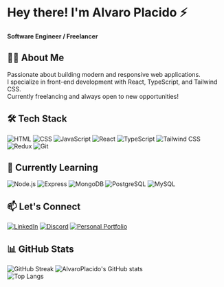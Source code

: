 # Hey there! I'm Alvaro Placido ⚡
**Software Engineer / Freelancer**

## 👨‍💻 About Me  
Passionate about building modern and responsive web applications.  
I specialize in front-end development with React, TypeScript, and Tailwind CSS.  
Currently freelancing and always open to new opportunities!


## 🛠️ Tech Stack  
![HTML](https://img.shields.io/badge/HTML5-E34F26?style=flat&logo=html5&logoColor=white)
![CSS](https://img.shields.io/badge/CSS3-1572B6?style=flat&logo=css3&logoColor=white)
![JavaScript](https://img.shields.io/badge/JavaScript-F7DF1E?style=flat&logo=javascript&logoColor=black)
![React](https://img.shields.io/badge/React-61DAFB?style=flat&logo=react&logoColor=black)
![TypeScript](https://img.shields.io/badge/TypeScript-3178C6?style=flat&logo=typescript&logoColor=white)
![Tailwind CSS](https://img.shields.io/badge/Tailwind_CSS-38B2AC?style=flat&logo=tailwind-css&logoColor=white)
![Redux](https://img.shields.io/badge/Redux-764ABC?style=flat&logo=redux&logoColor=white)
![Git](https://img.shields.io/badge/Git-F05032?style=flat&logo=git&logoColor=white)


## 🧠 Currently Learning
![Node.js](https://img.shields.io/badge/Node.js-339933?style=flat&logo=nodedotjs&logoColor=white)
![Express](https://img.shields.io/badge/Express-000000?style=flat&logo=express&logoColor=white)
![MongoDB](https://img.shields.io/badge/MongoDB-47A248?style=flat&logo=mongodb&logoColor=white)
![PostgreSQL](https://img.shields.io/badge/PostgreSQL-4169E1?style=flat&logo=postgresql&logoColor=white)
![MySQL](https://img.shields.io/badge/MySQL-4479A1?style=flat&logo=mysql&logoColor=white)


## 📫 Let's Connect  
<a href="https://www.linkedin.com/in/alvaro-placido-226887206/">[![LinkedIn](https://img.shields.io/badge/LinkedIn-0A66C2?style=flat&logo=linkedin&logoColor=white)](https://linkedin.com/in/yourprofile)</a>
<a href="https://discordapp.com/users/1090206007612944444">[![Discord](https://img.shields.io/badge/Discord-5865F2?style=flat&logo=discord&logoColor=white)](https://discord.com/users/your-discord-id)</a>
<a href="[https://alvaro-placido.netlify.app](https://alvaro-placido.netlify.app/)">[![Personal Portfolio](https://img.shields.io/badge/Portfolio-000?style=flat&logo=web&logoColor=white)](https://yourportfolio.com)</a>


## 📊 GitHub Stats

![GitHub Streak](https://streak-stats.demolab.com?user=AlvaroP2003&theme=tokyonight)
![AlvaroPlacido's GitHub stats](https://github-readme-stats.vercel.app/api?username=AlvaroP2003&show_icons=true&theme=tokyonight&count_private=true) <br>
![Top Langs](https://github-readme-stats.vercel.app/api/top-langs/?username=AlvaroP2003&layout=compact&theme=tokyonight)







<!--
**AlvaroP2003/AlvaroP2003** is a ✨ _special_ ✨ repository because its `README.md` (this file) appears on your GitHub profile.

Here are some ideas to get you started:

- 🔭 I’m currently working on ...
- 🌱 I’m currently learning ...
- 👯 I’m looking to collaborate on ...
- 🤔 I’m looking for help with ...
- 💬 Ask me about ...
- 📫 How to reach me: ...
- 😄 Pronouns: ...
- ⚡ Fun fact: ...
-->
